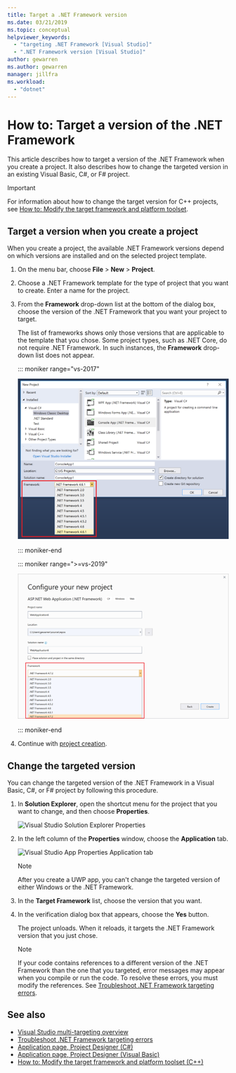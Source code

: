 ```yaml
---
title: Target a .NET Framework version
ms.date: 03/21/2019
ms.topic: conceptual
helpviewer_keywords:
  - "targeting .NET Framework [Visual Studio]"
  - ".NET Framework version [Visual Studio]"
author: gewarren
ms.author: gewarren
manager: jillfra
ms.workload:
  - "dotnet"
---
```

# How to: Target a version of the .NET Framework

This article describes how to target a version of the .NET Framework when you create a project. It also describes how to change the targeted version in an existing Visual Basic, C#, or F# project.

> [!IMPORTANT]
> For information about how to change the target version for C++ projects, see [How to: Modify the target framework and platform toolset](/cpp/build/how-to-modify-the-target-framework-and-platform-toolset).

## Target a version when you create a project

When you create a project, the available .NET Framework versions depend on which versions are installed and on the selected project template.

1. On the menu bar, choose **File** > **New** > **Project**.

1. Choose a .NET Framework template for the type of project that you want to create. Enter a name for the project.

1. From the **Framework** drop-down list at the bottom of the dialog box, choose the version of the .NET Framework that you want your project to target.

   The list of frameworks shows only those versions that are applicable to the template that you chose. Some project types, such as .NET Core, do not require .NET Framework. In such instances, the **Framework** drop-down list does not appear.

   ::: moniker range="vs-2017"

   ![Framework drop-down in New Project dialog](media/vside-newproject-framework.png)

   ::: moniker-end

   ::: moniker range=">=vs-2019"

   ![Framework selector in VS 2019](media/vs-2019/configure-new-project-framework.png)

   ::: moniker-end

1. Continue with [project creation](create-new-project.md).

## Change the targeted version

You can change the targeted version of the .NET Framework in a Visual Basic, C#, or F# project by following this procedure.

1. In **Solution Explorer**, open the shortcut menu for the project that you want to change, and then choose **Properties**.

    ![Visual Studio Solution Explorer Properties](../ide/media/vs_slnexplorer_properties.png)

1. In the left column of the **Properties** window, choose the **Application** tab.

    ![Visual Studio App Properties Application tab](../ide/media/vs_slnexplorer_properties_applicationtab.png)

    > [!NOTE]
    > After you create a UWP app, you can't change the targeted version of either Windows or the .NET Framework.

1. In the **Target Framework** list, choose the version that you want.

1. In the verification dialog box that appears, choose the **Yes** button.

    The project unloads. When it reloads, it targets the .NET Framework version that you just chose.

    > [!NOTE]
    > If your code contains references to a different version of the .NET Framework than the one that you targeted, error messages may appear when you compile or run the code. To resolve these errors, you must modify the references. See [Troubleshoot .NET Framework targeting errors](../msbuild/troubleshooting-dotnet-framework-targeting-errors.md).

## See also

- [Visual Studio multi-targeting overview](../ide/visual-studio-multi-targeting-overview.md)
- [Troubleshoot .NET Framework targeting errors](../msbuild/troubleshooting-dotnet-framework-targeting-errors.md)
- [Application page, Project Designer (C#)](../ide/reference/application-page-project-designer-csharp.md)
- [Application page, Project Designer (Visual Basic)](../ide/reference/application-page-project-designer-visual-basic.md)
- [How to: Modify the target framework and platform toolset (C++)](/cpp/build/how-to-modify-the-target-framework-and-platform-toolset)